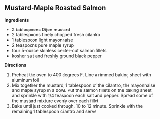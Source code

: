 ## Mustard-Maple Roasted Salmon

**Ingredients**

* 2 tablespoons Dijon mustard
* 2 tablespoons finely chopped fresh cilantro
* 1 tablespoon light mayonnaise
* 2 teaspoons pure maple syrup
* four 5-ounce skinless center-cut salmon fillets
* kosher salt and freshly ground black pepper

**Directions**

1. Preheat the oven to 400 degrees F. Line a rimmed baking sheet with aluminum
   foil
2. Mix together the mustard, 1 tablespoon of the cilantro, the mayonnaise and
   maple syrup in a bowl. Put the salmon fillets on the baking sheet and
   sprinkle with 1/4 teaspoon each salt and pepper. Spread some of the mustard
   mixture evenly over each fillet
3. Bake until just cooked through, 10 to 12 minute. Sprinkle with the remaining
   1 tablespoon cilantro and serve
